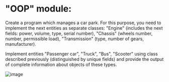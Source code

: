 # "OOP" module: 

Create a program which manages a car park. For this purpose, you need to implement the next entities as separate classes: "Engine" (includes the next fields: power, volume, type, serial number), "Chassis" (wheels number, number, permissible load), "Transmission" (type, number of gears, manufacturer).

Implement entities "Passenger car", "Truck", "Bus", "Scooter" using class described previously (distinguished by unique fields) and provide the output of complete information about objects of these types.

![image](https://user-images.githubusercontent.com/50228202/193363713-95fd1788-ca27-4add-b437-a769b7015bfb.png)
